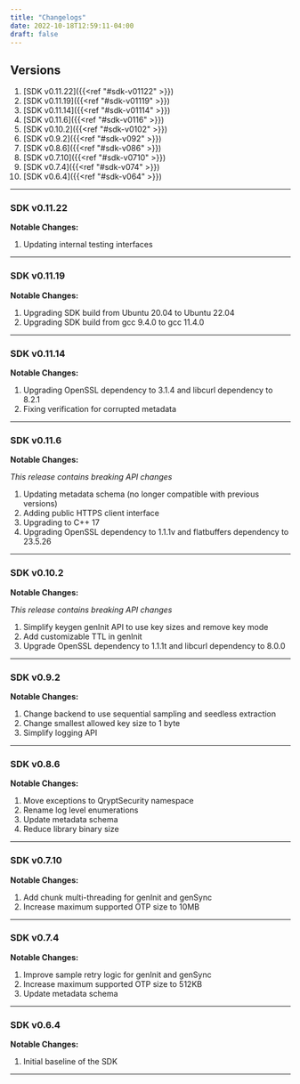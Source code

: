 ```yaml
---
title: "Changelogs"
date: 2022-10-18T12:59:11-04:00
draft: false
---
```


## Versions

1. [SDK v0.11.22]({{<ref "#sdk-v01122" >}})
2. [SDK v0.11.19]({{<ref "#sdk-v01119" >}})
3. [SDK v0.11.14]({{<ref "#sdk-v01114" >}})
4. [SDK v0.11.6]({{<ref "#sdk-v0116" >}})
5. [SDK v0.10.2]({{<ref "#sdk-v0102" >}})
6. [SDK v0.9.2]({{<ref "#sdk-v092" >}})
7. [SDK v0.8.6]({{<ref "#sdk-v086" >}})
8. [SDK v0.7.10]({{<ref "#sdk-v0710" >}})
9. [SDK v0.7.4]({{<ref "#sdk-v074" >}})
10. [SDK v0.6.4]({{<ref "#sdk-v064" >}})

---
### SDK v0.11.22
**Notable Changes:**

1. Updating internal testing interfaces

---
### SDK v0.11.19
**Notable Changes:**

1. Upgrading SDK build from Ubuntu 20.04 to Ubuntu 22.04
2. Upgrading SDK build from gcc 9.4.0 to gcc 11.4.0

---
### SDK v0.11.14
**Notable Changes:**

1. Upgrading OpenSSL dependency to 3.1.4 and libcurl dependency to 8.2.1
2. Fixing verification for corrupted metadata

---
### SDK v0.11.6
**Notable Changes:**

*This release contains breaking API changes*

1. Updating metadata schema (no longer compatible with previous versions)
2. Adding public HTTPS client interface
3. Upgrading to C++ 17
4. Upgrading OpenSSL dependency to 1.1.1v and flatbuffers dependency to 23.5.26

---
### SDK v0.10.2
**Notable Changes:**

*This release contains breaking API changes*

1. Simplify keygen genInit API to use key sizes and remove key mode
2. Add customizable TTL in genInit
3. Upgrade OpenSSL dependency to 1.1.1t and libcurl dependency to 8.0.0

---

### SDK v0.9.2
**Notable Changes:**

1. Change backend to use sequential sampling and seedless extraction
2. Change smallest allowed key size to 1 byte
3. Simplify logging API

---

### SDK v0.8.6

**Notable Changes:**

1. Move exceptions to QryptSecurity namespace
2. Rename log level enumerations
3. Update metadata schema
4. Reduce library binary size

---

### SDK v0.7.10

**Notable Changes:**

1. Add chunk multi-threading for genInit and genSync
2. Increase maximum supported OTP size to 10MB

---

### SDK v0.7.4

**Notable Changes:**

1. Improve sample retry logic for genInit and genSync
2. Increase maximum supported OTP size to 512KB
3. Update metadata schema

---

### SDK v0.6.4

**Notable Changes:**

1. Initial baseline of the SDK

---
